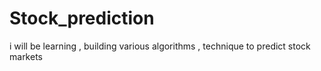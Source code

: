 # Stock_prediction
i will be learning , building various algorithms  , technique to predict stock markets 
